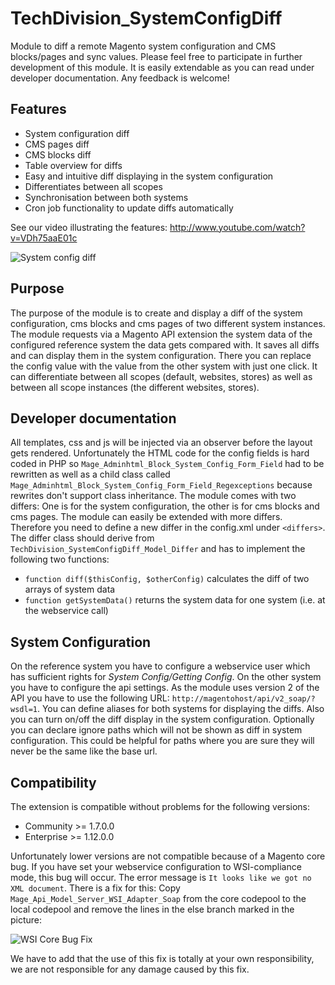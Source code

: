 TechDivision_SystemConfigDiff
=============================
Module to diff a remote Magento system configuration and CMS blocks/pages and sync values.
Please feel free to participate in further development of this module. It is easily extendable
as you can read under developer documentation. Any feedback is welcome!


Features
-
* System configuration diff
* CMS pages diff
* CMS blocks diff
* Table overview for diffs
* Easy and intuitive diff displaying in the system configuration
* Differentiates between all scopes
* Synchronisation between both systems
* Cron job functionality to update diffs automatically

See our video illustrating the features: http://www.youtube.com/watch?v=VDh75aaE01c

![System config diff](https://raw.github.com/techdivision/TechDivision_SystemConfigDiff/github/doc/systemconfigdiff.png)

Purpose
-
The purpose of the module is to create and display a diff of the system
configuration, cms blocks and cms pages of two different system
instances. The module requests via a Magento API extension the system
data of the configured reference system the data gets compared with. It
saves all diffs and can display them in the system configuration. There
you can replace the config value with the value from the other system
with just one click. It can differentiate between all scopes (default,
websites, stores) as well as between all scope instances (the different
websites, stores).


Developer documentation
-
All templates, css and js will be injected via an observer before the layout
gets rendered. Unfortunately the HTML code for the config fields is hard
coded in PHP so `Mage_Adminhtml_Block_System_Config_Form_Field` had to be
rewritten as well as a child class called
`Mage_Adminhtml_Block_System_Config_Form_Field_Regexceptions` because rewrites
don't support class inheritance.
The module comes with two differs: One is for the system configuration, the other
is for cms blocks and cms pages. The module can easily be extended with more
differs. Therefore you need to define a new differ in the config.xml under
`<differs>`. The differ class should derive from
`TechDivision_SystemConfigDiff_Model_Differ` and has to implement the following
two functions:

* `function diff($thisConfig, $otherConfig)` calculates the diff of two arrays of system data
* `function getSystemData()` returns the system data for one system (i.e. at the webservice call)


System Configuration
-
On the reference system you have to configure a webservice user which has
sufficient rights for *System Config/Getting Config*. On the other system
you have to configure the api settings. As the module uses version 2 of the API
you have to use the following URL: `http://magentohost/api/v2_soap/?wsdl=1`.
You can define aliases for both systems for displaying the diffs. Also you
can turn on/off the diff display in the system configuration. Optionally you
can declare ignore paths which will not be shown as diff in system configuration.
This could be helpful for paths where you are sure they will never be the same
like the base url.


Compatibility
-
The extension is compatible without problems for the following versions:
* Community >= 1.7.0.0
* Enterprise >= 1.12.0.0

Unfortunately lower versions are not compatible because of a Magento core bug. If you have set
your webservice configuration to WSI-compliance mode, this bug will occur. The error message
is `It looks like we got no XML document`. There is a fix for this: Copy `Mage_Api_Model_Server_WSI_Adapter_Soap`
from the core codepool to the local codepool and remove the lines in the else branch marked in the picture:

![WSI Core Bug Fix](https://raw.github.com/techdivision/TechDivision_SystemConfigDiff/github/doc/wsi.png)

We have to add that the use of this fix is totally at your own responsibility, we are not responsible for any
damage caused by this fix.
